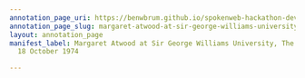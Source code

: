 ```yaml
---
annotation_page_uri: https://benwbrum.github.io/spokenweb-hackathon-development/annotations/margaret-atwood-at-sir-george-williams-university-the-poetry-series-18-october-1974-canvas-1-audience-member-12.json
annotation_page_slug: margaret-atwood-at-sir-george-williams-university-the-poetry-series-18-october-1974-canvas-1-audience-member-12
layout: annotation_page
manifest_label: Margaret Atwood at Sir George Williams University, The Poetry Series,
  18 October 1974

---
```

